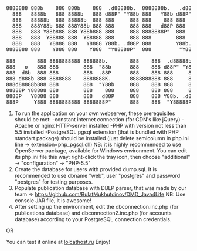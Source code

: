 <pre>
8888888 888b    888 888b    888  .d88888b.  8888888b.   .d88888b.  888      8888888  .d8888b. 
  888   8888b   888 8888b   888 d88P" "Y88b 888   Y88b d88P" "Y88b 888        888   d88P  Y88b
  888   88888b  888 88888b  888 888     888 888    888 888     888 888        888   Y88b.     
  888   888Y88b 888 888Y88b 888 888     888 888   d88P 888     888 888        888    "Y888b.  
  888   888 Y88b888 888 Y88b888 888     888 8888888P"  888     888 888        888       "Y88b.
  888   888  Y88888 888  Y88888 888     888 888        888     888 888        888         "888
  888   888   Y8888 888   Y8888 Y88b. .d88P 888        Y88b. .d88P 888        888   Y88b  d88P
8888888 888    Y888 888    Y888  "Y88888P"  888         "Y88888P"  88888888 8888888  "Y8888P" 

888       888 8888888888 888888b.       888    888  .d88888b.  888       888      88888888888  .d88888b. 
888   o   888 888        888  "88b      888    888 d88P" "Y88b 888   o   888          888     d88P" "Y88b
888  d8b  888 888        888  .88P      888    888 888     888 888  d8b  888          888     888     888
888 d888b 888 8888888    8888888K.      8888888888 888     888 888 d888b 888          888     888     888
888d88888b888 888        888  "Y88b     888    888 888     888 888d88888b888          888     888     888
88888P Y88888 888        888    888     888    888 888     888 88888P Y88888 888888   888     888     888
8888P   Y8888 888        888   d88P     888    888 Y88b. .d88P 8888P   Y8888          888     Y88b. .d88P
888P     Y888 8888888888 8888888P"      888    888  "Y88888P"  888P     Y888          888      "Y88888P" 
</pre>

1. To run the application on your own webserver, these prerequisites should be met:
-constant internet connection (for CDN's like jQuery)
-Apache or nginx HTTP-server installed
-PHP with version not less than 5.5 installed
-PostgreSQL pgsql extension (that is bundled with PHP standart package) should be installed (just delete semicolumn in php.ini line -> extension=php_pgsql.dll)
NB: it is highly recommended to use OpenServer package, available for Windows environment. You can edit its php.ini file this way: right-click the tray icon, then choose "additional" -> "configuration" -> "PHP-5.5"
2. Create the database for users with provided dump.sql. It is recommended to use dbname "web", user "postgres" and password "postgres" for testing purposes.
3. Populate publication database with DBLP parser, that was made by our team -> https://github.com/BulatMukhutdinov/DMD_Java4Life
NB: Use console JAR file, it is awesome!
4. After setting up the environment, edit the dbconnection.inc.php (for publications database) and dbconnection2.inc.php (for accounts database) according to your PostgreSQL connection credentials.

OR

You can test it online at <a href="http://lolcathost.ru/">lolcathost.ru</a>
Enjoy!
